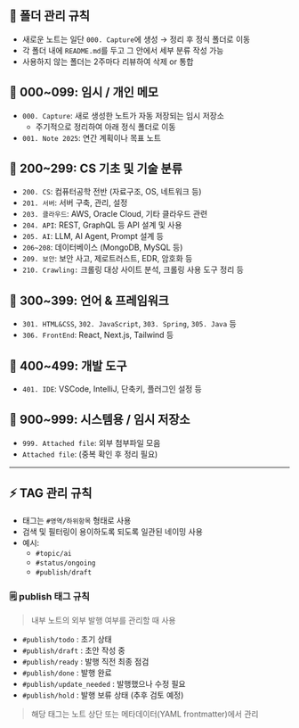 

## 📝 폴더 관리 규칙

- 새로운 노트는 일단 `000. Capture`에 생성 → 정리 후 정식 폴더로 이동
- 각 폴더 내에 `README.md`를 두고 그 안에서 세부 분류 작성 가능
- 사용하지 않는 폴더는 2주마다 리뷰하여 삭제 or 통합

## 📁 000~099: 임시 / 개인 메모

- `000. Capture`: 새로 생성한 노트가 자동 저장되는 임시 저장소
  - 주기적으로 정리하여 아래 정식 폴더로 이동
- `001. Note 2025`: 연간 계획이나 목표 노트

## 📁 200~299: CS 기초 및 기술 분류

- `200. CS`: 컴퓨터공학 전반 (자료구조, OS, 네트워크 등)
- `201. 서버`: 서버 구축, 관리, 설정
- `203. 클라우드`: AWS, Oracle Cloud, 기타 클라우드 관련
- `204. API`: REST, GraphQL 등 API 설계 및 사용
- `205. AI`: LLM, AI Agent, Prompt 설계 등
- `206~208`: 데이터베이스 (MongoDB, MySQL 등)
- `209. 보안`: 보안 사고, 제로트러스트, EDR, 암호화 등
- `210. Crawling:` 크롤링 대상 사이트 분석, 크롤링 사용 도구 정리 등

## 📁 300~399: 언어 & 프레임워크

- `301. HTML&CSS`, `302. JavaScript`, `303. Spring`, `305. Java` 등
- `306. FrontEnd`: React, Next.js, Tailwind 등

## 📁 400~499: 개발 도구

- `401. IDE`: VSCode, IntelliJ, 단축키, 플러그인 설정 등

## 📁 900~999: 시스템용 / 임시 저장소

- `999. Attached file`: 외부 첨부파일 모음
- `Attached file`: (중복 확인 후 정리 필요)


---


## ⚡ TAG 관리 규칙



- 태그는 `#영역/하위항목` 형태로 사용
- 검색 및 필터링이 용이하도록 되도록 일관된 네이밍 사용
- 예시:
  - `#topic/ai`
  - `#status/ongoing`
  - `#publish/draft`


### 🗒️ publish 태그 규칙

> 내부 노트의 외부 발행 여부를 관리할 때 사용

- `#publish/todo` : 초기 상태
- `#publish/draft` : 초안 작성 중
- `#publish/ready` : 발행 직전 최종 점검
- `#publish/done` : 발행 완료
- `#publish/update_needed` : 발행했으나 수정 필요
- `#publish/hold` : 발행 보류 상태 (추후 검토 예정)

> 해당 태그는 노트 상단 또는 메타데이터(YAML frontmatter)에서 관리